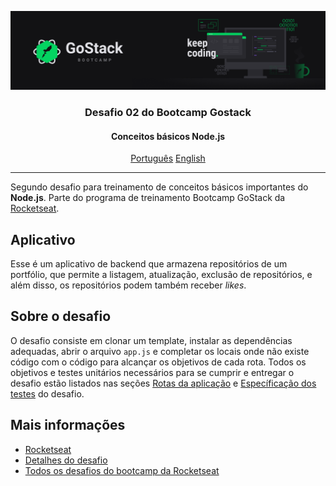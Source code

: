 ![header](assets/header.png)

<h3 align="center">
Desafio 02 do Bootcamp Gostack
</h3>

<h4 align="center">
Conceitos básicos Node.js
</h4>

<p align="center">  
  <a href="README.md">Português</a>
  <a href="README.en.md">English</a>
</p>

---

Segundo desafio para treinamento de conceitos básicos importantes do **Node.js**. Parte do programa de treinamento Bootcamp GoStack da [Rocketseat].

## Aplicativo
Esse é um aplicativo de backend que armazena repositórios de um portfólio, que permite a listagem, atualização, exclusão de repositórios, e além disso, os repositórios podem também receber *likes*.

## Sobre o desafio
O desafio consiste em clonar um template, instalar as dependências adequadas, abrir o arquivo `app.js` e completar os locais onde não existe código com o código para alcançar os objetivos de cada rota. Todos os objetivos e testes unitários necessários para se cumprir e entregar o desafio estão listados nas seções [Rotas da aplicação] e [Específicação dos testes] do desafio.

## Mais informações

- [Rocketseat](https://rocketseat.com.br/)
- [Detalhes do desafio](https://github.com/rocketseat-education/bootcamp-gostack-desafios/blob/master/desafio-conceitos-nodejs/README.md#rocket-sobre-o-desafio)
- [Todos os desafios do bootcamp da Rocketseat](https://github.com/rocketseat-education/bootcamp-gostack-desafios)

[Rocketseat]: https://rocketseat.com.br/
[Rotas da aplicação]: https://github.com/rocketseat-education/bootcamp-gostack-desafios/tree/master/desafio-conceitos-nodejs#rotas-da-aplica%C3%A7%C3%A3o
[Específicação dos testes]: https://github.com/rocketseat-education/bootcamp-gostack-desafios/tree/master/desafio-conceitos-nodejs#espec%C3%ADfica%C3%A7%C3%A3o-dos-testes